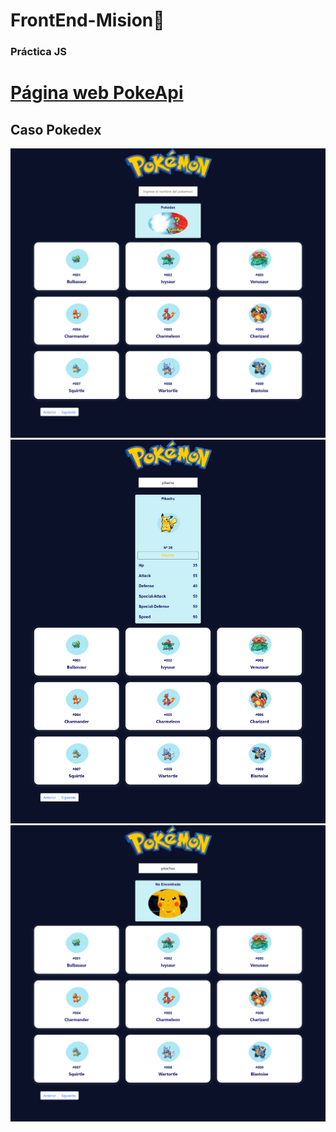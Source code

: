 # FrontEnd-Mision🚀

### Práctica JS

# [Página web PokeApi](https://pokeapiii.netlify.app/)

## **Caso Pokedex**

![](images/pokeapi.png)
![](images/pokeapii.png)
![](images/pokeapiii.png)
